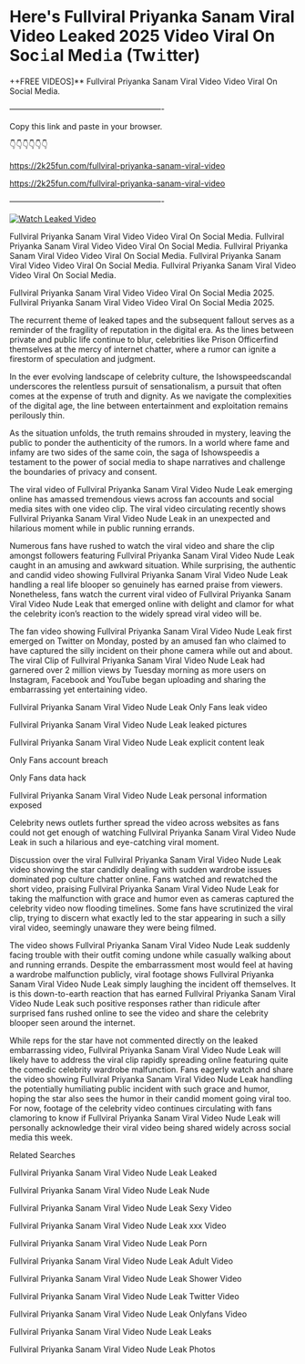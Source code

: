 # Here's Fullviral Priyanka Sanam Viral Video Leaked 2025 Video Viral On Soc𝚒al Med𝚒a (Tw𝚒tter)

++FREE VIDEOS]** Fullviral Priyanka Sanam Viral Video Video Viral On Social Media.

———————————————————-

Copy this link and paste in your browser.

👇👇👇👇👇👇

https://2k25fun.com/fullviral-priyanka-sanam-viral-video

https://2k25fun.com/fullviral-priyanka-sanam-viral-video

———————————————————-

[![Watch Leaked Video](https://miro.medium.com/v2/resize:fit:828/format:webp/1*cilzJN44JGOrTw9NJCrNHA.gif "Watch Leaked Video")](https://2k25fun.com/fullviral-priyanka-sanam-viral-video)

Fullviral Priyanka Sanam Viral Video Video Viral On Social Media. Fullviral Priyanka Sanam Viral Video Video Viral On Social Media. Fullviral Priyanka Sanam Viral Video Video Viral On Social Media. Fullviral Priyanka Sanam Viral Video Video Viral On Social Media. Fullviral Priyanka Sanam Viral Video Video Viral On Social Media.

Fullviral Priyanka Sanam Viral Video Video Viral On Social Media 2025. Fullviral Priyanka Sanam Viral Video Video Viral On Social Media 2025.

The recurrent theme of leaked tapes and the subsequent fallout serves as a reminder of the fragility of reputation in the digital era. As the lines between private and public life continue to blur, celebrities like Prison Officerfind themselves at the mercy of internet chatter, where a rumor can ignite a firestorm of speculation and judgment.

In the ever evolving landscape of celebrity culture, the Ishowspeedscandal underscores the relentless pursuit of sensationalism, a pursuit that often comes at the expense of truth and dignity. As we navigate the complexities of the digital age, the line between entertainment and exploitation remains perilously thin.

As the situation unfolds, the truth remains shrouded in mystery, leaving the public to ponder the authenticity of the rumors. In a world where fame and infamy are two sides of the same coin, the saga of Ishowspeedis a testament to the power of social media to shape narratives and challenge the boundaries of privacy and consent.

The viral video of Fullviral Priyanka Sanam Viral Video Nude Leak emerging online has amassed tremendous views across fan accounts and social media sites with one video clip. The viral video circulating recently shows Fullviral Priyanka Sanam Viral Video Nude Leak in an unexpected and hilarious moment while in public running errands.

Numerous fans have rushed to watch the viral video and share the clip amongst followers featuring Fullviral Priyanka Sanam Viral Video Nude Leak caught in an amusing and awkward situation. While surprising, the authentic and candid video showing Fullviral Priyanka Sanam Viral Video Nude Leak handling a real life blooper so genuinely has earned praise from viewers. Nonetheless, fans watch the current viral video of Fullviral Priyanka Sanam Viral Video Nude Leak that emerged online with delight and clamor for what the celebrity icon’s reaction to the widely spread viral video will be.

The fan video showing Fullviral Priyanka Sanam Viral Video Nude Leak first emerged on Twitter on Monday, posted by an amused fan who claimed to have captured the silly incident on their phone camera while out and about. The viral Clip of Fullviral Priyanka Sanam Viral Video Nude Leak had garnered over 2 million views by Tuesday morning as more users on Instagram, Facebook and YouTube began uploading and sharing the embarrassing yet entertaining video.

Fullviral Priyanka Sanam Viral Video Nude Leak Only Fans leak video

Fullviral Priyanka Sanam Viral Video Nude Leak leaked pictures

Fullviral Priyanka Sanam Viral Video Nude Leak explicit content leak

Only Fans account breach

Only Fans data hack

Fullviral Priyanka Sanam Viral Video Nude Leak personal information exposed

Celebrity news outlets further spread the video across websites as fans could not get enough of watching Fullviral Priyanka Sanam Viral Video Nude Leak in such a hilarious and eye-catching viral moment.

Discussion over the viral Fullviral Priyanka Sanam Viral Video Nude Leak video showing the star candidly dealing with sudden wardrobe issues dominated pop culture chatter online. Fans watched and rewatched the short video, praising Fullviral Priyanka Sanam Viral Video Nude Leak for taking the malfunction with grace and humor even as cameras captured the celebrity video now flooding timelines. Some fans have scrutinized the viral clip, trying to discern what exactly led to the star appearing in such a silly viral video, seemingly unaware they were being filmed.

The video shows Fullviral Priyanka Sanam Viral Video Nude Leak suddenly facing trouble with their outfit coming undone while casually walking about and running errands. Despite the embarrassment most would feel at having a wardrobe malfunction publicly, viral footage shows Fullviral Priyanka Sanam Viral Video Nude Leak simply laughing the incident off themselves. It is this down-to-earth reaction that has earned Fullviral Priyanka Sanam Viral Video Nude Leak such positive responses rather than ridicule after surprised fans rushed online to see the video and share the celebrity blooper seen around the internet.

While reps for the star have not commented directly on the leaked embarrassing video, Fullviral Priyanka Sanam Viral Video Nude Leak will likely have to address the viral clip rapidly spreading online featuring quite the comedic celebrity wardrobe malfunction. Fans eagerly watch and share the video showing Fullviral Priyanka Sanam Viral Video Nude Leak handling the potentially humiliating public incident with such grace and humor, hoping the star also sees the humor in their candid moment going viral too. For now, footage of the celebrity video continues circulating with fans clamoring to know if Fullviral Priyanka Sanam Viral Video Nude Leak will personally acknowledge their viral video being shared widely across social media this week.

Related Searches

Fullviral Priyanka Sanam Viral Video Nude Leak Leaked

Fullviral Priyanka Sanam Viral Video Nude Leak Nude

Fullviral Priyanka Sanam Viral Video Nude Leak Sexy Video

Fullviral Priyanka Sanam Viral Video Nude Leak xxx Video

Fullviral Priyanka Sanam Viral Video Nude Leak Porn

Fullviral Priyanka Sanam Viral Video Nude Leak Adult Video

Fullviral Priyanka Sanam Viral Video Nude Leak Shower Video

Fullviral Priyanka Sanam Viral Video Nude Leak Twitter Video

Fullviral Priyanka Sanam Viral Video Nude Leak Onlyfans Video

Fullviral Priyanka Sanam Viral Video Nude Leak Leaks

Fullviral Priyanka Sanam Viral Video Nude Leak Photos